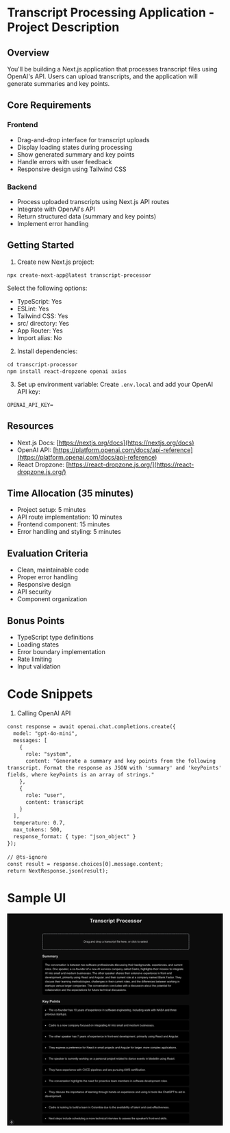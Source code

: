# Transcript Processing Application \- Project Description

## Overview

You'll be building a Next.js application that processes transcript files using OpenAI's API. Users can upload transcripts, and the application will generate summaries and key points.

## Core Requirements

### Frontend

- Drag-and-drop interface for transcript uploads  
- Display loading states during processing  
- Show generated summary and key points  
- Handle errors with user feedback  
- Responsive design using Tailwind CSS

### Backend

- Process uploaded transcripts using Next.js API routes  
- Integrate with OpenAI's API  
- Return structured data (summary and key points)  
- Implement error handling

## Getting Started

1. Create new Next.js project:

```
npx create-next-app@latest transcript-processor
```

Select the following options:

- TypeScript: Yes  
- ESLint: Yes  
- Tailwind CSS: Yes  
- src/ directory: Yes  
- App Router: Yes  
- Import alias: No  
2. Install dependencies:

```
cd transcript-processor
npm install react-dropzone openai axios
```

3. Set up environment variable: Create `.env.local` and add your OpenAI API key:

```
OPENAI_API_KEY=
```

## Resources

- Next.js Docs: [https://nextjs.org/docs](https://nextjs.org/docs)  
- OpenAI API: [https://platform.openai.com/docs/api-reference](https://platform.openai.com/docs/api-reference)  
- React Dropzone: [https://react-dropzone.js.org/](https://react-dropzone.js.org/)

## Time Allocation (35 minutes)

- Project setup: 5 minutes  
- API route implementation: 10 minutes  
- Frontend component: 15 minutes  
- Error handling and styling: 5 minutes

## Evaluation Criteria

- Clean, maintainable code  
- Proper error handling  
- Responsive design  
- API security  
- Component organization

## Bonus Points

- TypeScript type definitions  
- Loading states  
- Error boundary implementation  
- Rate limiting  
- Input validation

# Code Snippets

1. Calling OpenAI API

```
const response = await openai.chat.completions.create({
  model: "gpt-4o-mini",
  messages: [
    {
      role: "system",
      content: "Generate a summary and key points from the following transcript. Format the response as JSON with 'summary' and 'keyPoints' fields, where keyPoints is an array of strings."
    },
    {
      role: "user",
      content: transcript
    }
  ],
  temperature: 0.7,
  max_tokens: 500,
  response_format: { type: "json_object" }
});

// @ts-ignore
const result = response.choices[0].message.content;
return NextResponse.json(result);
```

# Sample UI

![alt text](final.png)